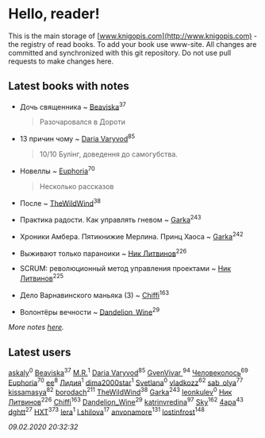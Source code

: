 # Hello, reader!
This is the main storage of [www.knigopis.com](http://www.knigopis.com) - the registry of read books.
To add your book use www-site. All changes are committed and synchronized with this git repository.
Do not use pull requests to make changes here.


## Latest books with notes
* Дочь священника ~ [Beaviska](users/102/10202544960024508-facebook)<sup>37</sup>
    > Разочаровался в Дороти

* 13 причин чому ~ [Daria Varyvod](users/829/829893410524253-facebook)<sup>85</sup>
    > 10/10 Булінг, доведення до самогубства.

* Новеллы ~ [Euphoria](users/106/106304994652616315178-google)<sup>70</sup>
    > Несколько рассказов

* После ~ [TheWildWind](users/262/262062207519652-facebook)<sup>38</sup>

* Практика радости. Как управлять гневом ~ [Garka](users/115/115753719718250012620-google)<sup>243</sup>

* Хроники Амбера. Пятикнижие Мерлина. Принц Хаоса ~ [Garka](users/115/115753719718250012620-google)<sup>242</sup>

* Выживают только параноики ~ [Ник Литвинов](users/241/241974816-vkontakte)<sup>226</sup>

* SCRUM: революционный метод управления проектами ~ [Ник Литвинов](users/241/241974816-vkontakte)<sup>225</sup>

* Дело Варнавинского маньяка (3) ~ [Chiffi](users/105/105831994080785626680-google)<sup>163</sup>

* Волонтёры вечности ~ [Dandelion_Wine](users/586/58602788-vkontakte)<sup>29</sup>


_More notes [here](latest_books_with_notes.md)._


## Latest users
[askaly](users/326/326783541-vkontakte)<sup>0</sup> 
[Beaviska](users/102/10202544960024508-facebook)<sup>37</sup> 
[M.R.](users/224/2243130637083499985-mailru)<sup>1</sup> 
[Daria Varyvod](users/829/829893410524253-facebook)<sup>85</sup> 
[GvenVivar ](users/158/158266434925901-facebook)<sup>94</sup> 
[Человеколось](users/174/17475979687188177329-mailru)<sup>69</sup> 
[Euphoria](users/106/106304994652616315178-google)<sup>70</sup> 
[ee](users/219/2195256973544755662-mailru)<sup>8</sup> 
[Лидия](users/105/105055730920363448346-google)<sup>1</sup> 
[dima2000star](users/100/100014192622254671058-google)<sup>1</sup> 
[Svetlana](users/189/189154139125182-facebook)<sup>0</sup> 
[vladkozz](users/572/57239276-vkontakte)<sup>62</sup> 
[sab_olya](users/139/139338401-vkontakte)<sup>77</sup> 
[kissamasya](users/684/68439978-vkontakte)<sup>82</sup> 
[borodach](users/157/15706320-vkontakte)<sup>211</sup> 
[TheWildWind](users/262/262062207519652-facebook)<sup>38</sup> 
[Garka](users/115/115753719718250012620-google)<sup>243</sup> 
[leonkulev](users/184/184095117-vkontakte)<sup>0</sup> 
[Ник Литвинов](users/241/241974816-vkontakte)<sup>226</sup> 
[Chiffi](users/105/105831994080785626680-google)<sup>163</sup> 
[Dandelion_Wine](users/586/58602788-vkontakte)<sup>29</sup> 
[katrinvredina](users/233/2336755-vkontakte)<sup>97</sup> 
[Sky](users/118/118049897850017649660-google)<sup>162</sup> 
[4apa](users/117/117392596378069249667-google)<sup>43</sup> 
[dghtt](users/233/233860015-vkontakte)<sup>27</sup> 
[HXT](users/100/100002563462782-facebook)<sup>373</sup> 
[lera](users/del/delta174mix-lastfm)<sup>1</sup> 
[l.shilova](users/101/10123344-vkontakte)<sup>17</sup> 
[anvonamore](users/595/5957175-vkontakte)<sup>131</sup> 
[lostinfrost](users/217/217891524-vkontakte)<sup>148</sup> 


_09.02.2020 20:32:32_
